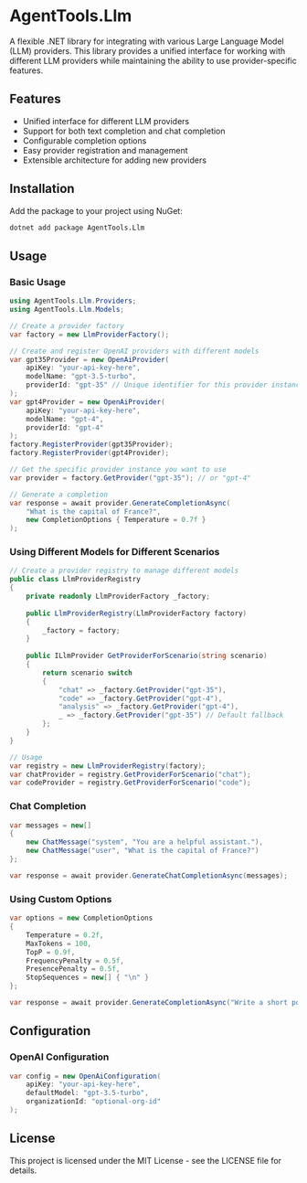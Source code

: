 # AgentTools.Llm

A flexible .NET library for integrating with various Large Language Model (LLM) providers. This library provides a unified interface for working with different LLM providers while maintaining the ability to use provider-specific features.

## Features

- Unified interface for different LLM providers
- Support for both text completion and chat completion
- Configurable completion options
- Easy provider registration and management
- Extensible architecture for adding new providers

## Installation

Add the package to your project using NuGet:

```bash
dotnet add package AgentTools.Llm
```

## Usage

### Basic Usage

```csharp
using AgentTools.Llm.Providers;
using AgentTools.Llm.Models;

// Create a provider factory
var factory = new LlmProviderFactory();

// Create and register OpenAI providers with different models
var gpt35Provider = new OpenAiProvider(
    apiKey: "your-api-key-here",
    modelName: "gpt-3.5-turbo",
    providerId: "gpt-35" // Unique identifier for this provider instance
);
var gpt4Provider = new OpenAiProvider(
    apiKey: "your-api-key-here",
    modelName: "gpt-4",
    providerId: "gpt-4"
);
factory.RegisterProvider(gpt35Provider);
factory.RegisterProvider(gpt4Provider);

// Get the specific provider instance you want to use
var provider = factory.GetProvider("gpt-35"); // or "gpt-4"

// Generate a completion
var response = await provider.GenerateCompletionAsync(
    "What is the capital of France?",
    new CompletionOptions { Temperature = 0.7f }
);
```

### Using Different Models for Different Scenarios

```csharp
// Create a provider registry to manage different models
public class LlmProviderRegistry
{
    private readonly LlmProviderFactory _factory;
    
    public LlmProviderRegistry(LlmProviderFactory factory)
    {
        _factory = factory;
    }
    
    public ILlmProvider GetProviderForScenario(string scenario)
    {
        return scenario switch
        {
            "chat" => _factory.GetProvider("gpt-35"),
            "code" => _factory.GetProvider("gpt-4"),
            "analysis" => _factory.GetProvider("gpt-4"),
            _ => _factory.GetProvider("gpt-35") // Default fallback
        };
    }
}

// Usage
var registry = new LlmProviderRegistry(factory);
var chatProvider = registry.GetProviderForScenario("chat");
var codeProvider = registry.GetProviderForScenario("code");
```

### Chat Completion

```csharp
var messages = new[]
{
    new ChatMessage("system", "You are a helpful assistant."),
    new ChatMessage("user", "What is the capital of France?")
};

var response = await provider.GenerateChatCompletionAsync(messages);
```

### Using Custom Options

```csharp
var options = new CompletionOptions
{
    Temperature = 0.2f,
    MaxTokens = 100,
    TopP = 0.9f,
    FrequencyPenalty = 0.5f,
    PresencePenalty = 0.5f,
    StopSequences = new[] { "\n" }
};

var response = await provider.GenerateCompletionAsync("Write a short poem.", options);
```

## Configuration

### OpenAI Configuration

```csharp
var config = new OpenAiConfiguration(
    apiKey: "your-api-key-here",
    defaultModel: "gpt-3.5-turbo",
    organizationId: "optional-org-id"
);
```

## License

This project is licensed under the MIT License - see the LICENSE file for details.
